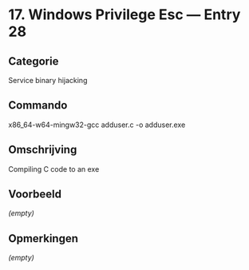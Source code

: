 # 17. Windows Privilege Esc — Entry 28

## Categorie

Service binary hijacking

## Commando

x86_64-w64-mingw32-gcc adduser.c -o adduser.exe

## Omschrijving

Compiling C code to an exe

## Voorbeeld

_(empty)_

## Opmerkingen

_(empty)_

